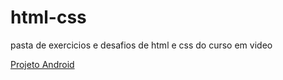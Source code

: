 # html-css
 pasta de exercicios e desafios de html e css do curso em video

<a href="https://luizdanieldev.github.io/html-css/exercicios/desafio 010.html">Projeto Android</a>
